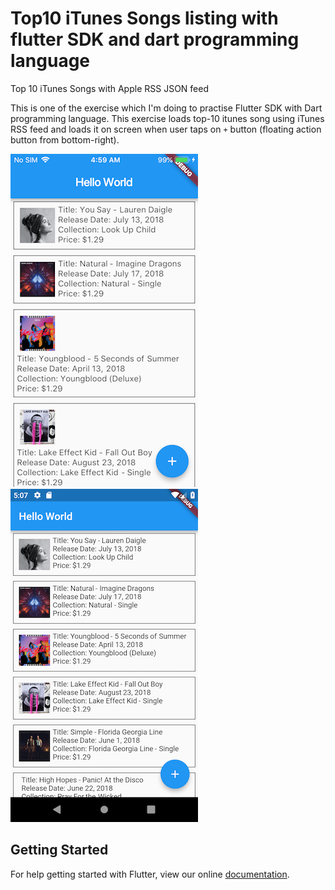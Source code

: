 # Top10 iTunes Songs listing with flutter SDK and dart programming language

Top 10 iTunes Songs with Apple RSS JSON feed

This is one of the exercise which I'm doing to practise Flutter SDK with Dart programming language. This exercise loads top-10 itunes song using iTunes RSS feed and loads it on screen when user taps on `+` button (floating action button from bottom-right).

![Demo Output for iOS](https://github.com/sag333ar/DartExercise-iTunesTop10SongsListing/blob/master/images/ScreenShot2018-08-23.png?raw=true)
![Demo Output for Android](https://github.com/sag333ar/DartExercise-iTunesTop10SongsListing/blob/master/images/Screenshot_Android.png?raw=true)


## Getting Started

For help getting started with Flutter, view our online
[documentation](https://flutter.io/).
